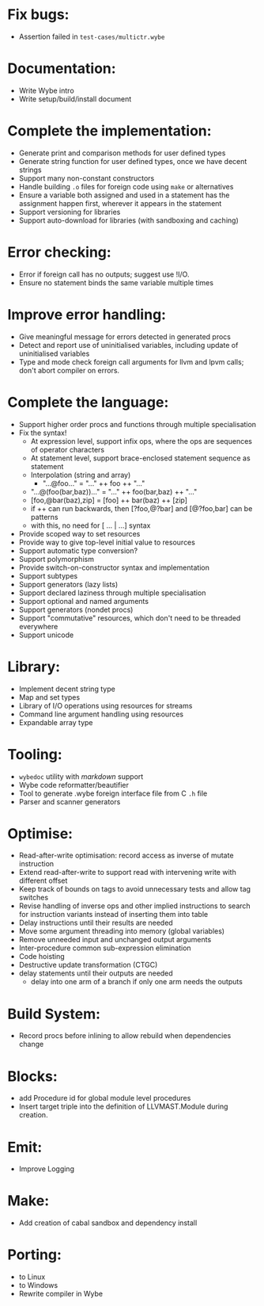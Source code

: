 # Fix bugs:
* Assertion failed in `test-cases/multictr.wybe`

# Documentation:
* Write Wybe intro
* Write setup/build/install document


# Complete the implementation:
* Generate print and comparison methods for user defined types
* Generate string function for user defined types, once we have decent strings
* Support many non-constant constructors
* Handle building `.o` files for foreign code using `make` or alternatives
* Ensure a variable both assigned and used in a statement has the assignment
  happen first, wherever it appears in the statement
* Support versioning for libraries
* Support auto-download for libraries (with sandboxing and caching)


# Error checking:
* Error if foreign call has no outputs; suggest use !I/O.
* Ensure no statement binds the same variable multiple times


# Improve error handling:
* Give meaningful message for errors detected in generated procs
* Detect and report use of uninitialised variables, including update
   of uninitialised variables
* Type and mode check foreign call arguments for llvm and lpvm calls;
  don't abort compiler on errors.


# Complete the language:
* Support higher order procs and functions through multiple specialisation
* Fix the syntax!
    * At expression level, support infix ops, where the ops are sequences of
      operator characters
    * At statement level, support brace-enclosed statement sequence as statement
    * Interpolation (string and array)
        * "...@foo..." = "..." ++ foo ++ "..."
	* "...@(foo(bar,baz))..." = "..." ++ foo(bar,baz) ++ "..."
	* [foo,@bar(baz),zip] = [foo] ++ bar(baz) ++ [zip]
	* if ++ can run backwards, then [?foo,@?bar] and [@?foo,bar] can be patterns
	* with this, no need for [ ... | ...] syntax
* Provide scoped way to set resources
* Provide way to give top-level initial value to resources
* Support automatic type conversion?
* Support polymorphism
* Provide switch-on-constructor syntax and implementation
* Support subtypes
* Support generators (lazy lists)
* Support declared laziness through multiple specialisation
* Support optional and named arguments
* Support generators (nondet procs)
* Support "commutative" resources, which don't need to be threaded everywhere
* Support unicode


# Library:
* Implement decent string type
* Map and set types
* Library of I/O operations using resources for streams
* Command line argument handling using resources
* Expandable array type


# Tooling:
* `wybedoc` utility with *markdown* support
* Wybe code reformatter/beautifier
* Tool to generate .wybe foreign interface file from C `.h` file
* Parser and scanner generators


# Optimise:
* Read-after-write optimisation:  record access as inverse of mutate instruction
* Extend read-after-write to support read with intervening write with different
  offset
* Keep track of bounds on tags to avoid unnecessary tests and allow tag switches
* Revise handling of inverse ops and other implied instructions to search for
  instruction variants instead of inserting them into table
* Delay instructions until their results are needed
* Move some argument threading into memory (global variables)
* Remove unneeded input and unchanged output arguments
* Inter-procedure common sub-expression elimination
* Code hoisting
* Destructive update transformation (CTGC)
* delay statements until their outputs are needed
    * delay into one arm of a branch if only one arm needs the outputs


# Build System:
* Record procs before inlining to allow rebuild when dependencies change


# Blocks:
* add Procedure id for global module level procedures
* Insert target triple into the definition of LLVMAST.Module during
  creation.


# Emit:
* Improve Logging


# Make:
* Add creation of cabal sandbox and dependency install 


# Porting:
* to Linux
* to Windows
* Rewrite compiler in Wybe
